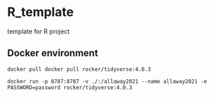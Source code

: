 # R_template
template for R project

## Docker environment
```shell
docker pull docker pull rocker/tidyverse:4.0.3
```


```shell
docker run -p 8787:8787 -v ./:/allaway2021 --name allaway2021 -e PASSWORD=password rocker/tidyverse:4.0.3

```
